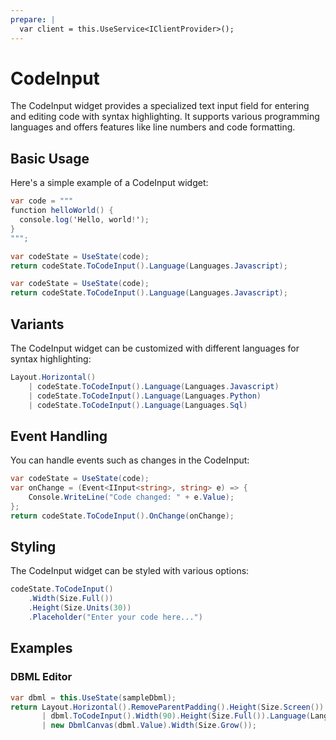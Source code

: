 ```yaml
---
prepare: |
  var client = this.UseService<IClientProvider>();
---
```


# CodeInput

The CodeInput widget provides a specialized text input field for entering and editing code with syntax highlighting. It supports various programming languages and offers features like line numbers and code formatting.

## Basic Usage

Here's a simple example of a CodeInput widget:

```csharp
var code = """
function helloWorld() {
  console.log('Hello, world!');
}
""";

var codeState = UseState(code);
return codeState.ToCodeInput().Language(Languages.Javascript);
```

```csharp 
var codeState = UseState(code);
return codeState.ToCodeInput().Language(Languages.Javascript);
```

## Variants

The CodeInput widget can be customized with different languages for syntax highlighting:

```csharp
Layout.Horizontal()
    | codeState.ToCodeInput().Language(Languages.Javascript)
    | codeState.ToCodeInput().Language(Languages.Python)
    | codeState.ToCodeInput().Language(Languages.Sql)
```

## Event Handling

You can handle events such as changes in the CodeInput:

```csharp
var codeState = UseState(code);
var onChange = (Event<IInput<string>, string> e) => {
    Console.WriteLine("Code changed: " + e.Value);
};
return codeState.ToCodeInput().OnChange(onChange);
```

## Styling

The CodeInput widget can be styled with various options:

```csharp
codeState.ToCodeInput()
    .Width(Size.Full())
    .Height(Size.Units(30))
    .Placeholder("Enter your code here...")
```

<WidgetDocs Type="Ivy.CodeInput" ExtensionTypes="Ivy.CodeInputExtensions" SourceUrl="https://github.com/Ivy-Interactive/Ivy-Framework/blob/main/Ivy/Widgets/Inputs/CodeInput.cs"/>

## Examples

### DBML Editor

```csharp
var dbml = this.UseState(sampleDbml);
return Layout.Horizontal().RemoveParentPadding().Height(Size.Screen())
       | dbml.ToCodeInput().Width(90).Height(Size.Full()).Language(Languages.Dbml)
       | new DbmlCanvas(dbml.Value).Width(Size.Grow());
``` 